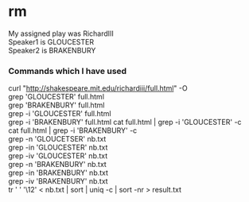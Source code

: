 # rm
My assigned play was RichardIII  
Speaker1 is GLOUCESTER  
Speaker2 is BRAKENBURY  
### Commands which I have used  
curl "http://shakespeare.mit.edu/richardiii/full.html" -O  
grep 'GLOUCESTER' full.html  
grep 'BRAKENBURY' full.html  
grep -i 'GLOUCESTER' full.html  
grep -i 'BRAKENBURY' full.html
cat full.html | grep -i 'GLOUCESTER' -c  
cat full.html | grep -i 'BRAKENBURY' -c  
grep -n 'GLOUCETSER' nb.txt  
grep -in 'GLOUCESTER' nb.txt  
grep -iv 'GLOUCESTER' nb.txt  
grep -n 'BRAKENBURY' nb.txt  
grep -in 'BRAKENBURY' nb.txt  
grep -iv 'BRAKENBURY' nb.txt  
tr ' ' '\12' < nb.txt | sort | uniq -c | sort -nr > result.txt  

